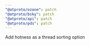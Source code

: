 ```yaml
---
"@atproto/ozone": patch
"@atproto/bsky": patch
"@atproto/api": patch
"@atproto/pds": patch
---
```


Add hotness as a thread sorting option
